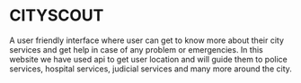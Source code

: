 # CITYSCOUT
A user friendly interface where user can get to know more about their city services and get help in case of any problem or emergencies. In this website we have used api to get user location and will guide them to police services, hospital services, judicial services and many more around the city.

